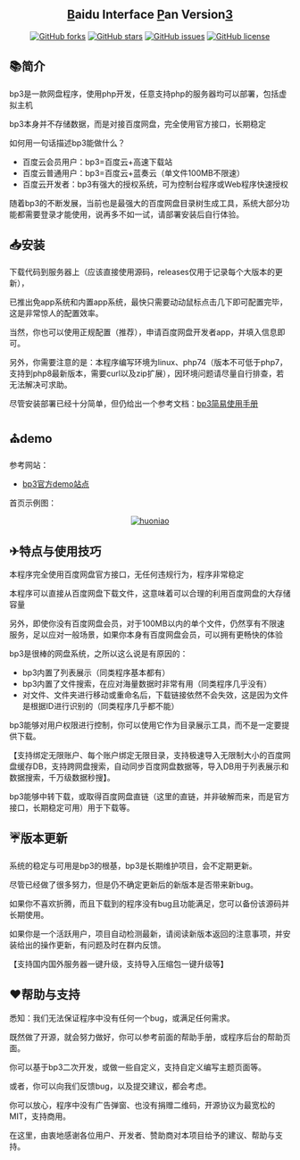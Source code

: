 ﻿<h2 align="center"><a href="#">B</a>aidu Interface <a href="#">P</a>an Version<a href="#">3</a></h2>

<p align="center"><a href="https://github.com/zhufenghua1998/bp3/network"><img alt="GitHub forks" src="https://img.shields.io/github/forks/zhufenghua1998/bp3"></a> <a href="https://github.com/zhufenghua1998/bp3/stargazers"><img alt="GitHub stars" src="https://img.shields.io/github/stars/zhufenghua1998/bp3"></a> <a href="https://github.com/zhufenghua1998/bp3/issues"><img alt="GitHub issues" src="https://img.shields.io/github/issues/zhufenghua1998/bp3"></a> <a href="https://github.com/zhufenghua1998/bp3/blob/main/LICENSE"><img alt="GitHub license" src="https://img.shields.io/github/license/zhufenghua1998/bp3"></a></p>

## 📚简介

bp3是一款网盘程序，使用php开发，任意支持php的服务器均可以部署，包括虚拟主机

bp3本身并不存储数据，而是对接百度网盘，完全使用官方接口，长期稳定

如何用一句话描述bp3能做什么？

- 百度云会员用户：bp3=百度云+高速下载站
- 百度云普通用户：bp3=百度云+蓝奏云（单文件100MB不限速）
- 百度云开发者：bp3有强大的授权系统，可为控制台程序或Web程序快速授权

随着bp3的不断发展，当前也是最强大的百度网盘目录树生成工具，系统大部分功能都需要登录才能使用，说再多不如一试，请部署安装后自行体验。

## 📥安装
下载代码到服务器上（应该直接使用源码，releases仅用于记录每个大版本的更新），

已推出免app系统和内置app系统，最快只需要动动鼠标点击几下即可配置完毕，这是非常惊人的配置效率。

当然，你也可以使用正规配置（推荐），申请百度网盘开发者app，并填入信息即可。

另外，你需要注意的是：本程序编写环境为linux、php74（版本不可低于php7，支持到php8最新版本，需要curl以及zip扩展），因环境问题请尽量自行排查，若无法解决可求助。

尽管安装部署已经十分简单，但仍给出一个参考文档：[bp3简易使用手册](https://www.52dixiaowo.com/post-3261.html)

## ⛪demo
参考网站：

- <a href="https://bp3.52dixiaowo.com" target="_blank">bp3官方demo站点</a>

首页示例图：

<div align="center"><a href="https://bp3.52dixiaowo.com"><img alt="huoniao" src="https://user-images.githubusercontent.com/66166878/202613658-174292fb-99c5-4802-8c11-ee2c807a93fd.png"></a></div>

## ✈特点与使用技巧

本程序完全使用百度网盘官方接口，无任何违规行为，程序非常稳定

本程序可以直接从百度网盘下载文件，这意味着可以合理的利用百度网盘的大存储容量

另外，即使你没有百度网盘会员，对于100MB以内的单个文件，仍然享有不限速服务，足以应对一般场景，如果你本身有百度网盘会员，可以拥有更畅快的体验

bp3是很棒的网盘系统，之所以这么说是有原因的：

- bp3内置了列表展示（同类程序基本都有）
- bp3内置了文件搜索，在应对海量数据时非常有用（同类程序几乎没有）
- 对文件、文件夹进行移动或重命名后，下载链接依然不会失效，这是因为文件是根据ID进行识别的（同类程序几乎都不能）

bp3能够对用户权限进行控制，你可以使用它作为目录展示工具，而不是一定要提供下载。

【支持绑定无限账户、每个账户绑定无限目录，支持极速导入无限制大小的百度网盘缓存DB，支持跨网盘搜索，自动同步百度网盘数据等，导入DB用于列表展示和数据搜索，千万级数据秒搜】。

bp3能够中转下载，或取得百度网盘直链（这里的直链，并非破解而来，而是官方接口，长期稳定可用）用于下载等。

## ☔版本更新

系统的稳定与可用是bp3的根基，bp3是长期维护项目，会不定期更新。

尽管已经做了很多努力，但是仍不确定更新后的新版本是否带来新bug。

如果你不喜欢折腾，而且下载到的程序没有bug且功能满足，您可以备份该源码并长期使用。

如果你是一个活跃用户，项目自动检测最新，请阅读新版本返回的注意事项，并安装给出的操作更新，有问题及时在群内反馈。

【支持国内国外服务器一键升级，支持导入压缩包一键升级等】

## ❤帮助与支持

悉知：我们无法保证程序中没有任何一个bug，或满足任何需求。

既然做了开源，就会努力做好，你可以参考前面的帮助手册，或程序后台的帮助页面。

你可以基于bp3二次开发，或做一些自定义，支持自定义编写主题页面等。

或者，你可以向我们反馈bug，以及提交建议，都会考虑。

你可以放心，程序中没有广告弹窗、也没有捐赠二维码，开源协议为最宽松的MIT，支持商用。

在这里，由衷地感谢各位用户、开发者、赞助商对本项目给予的建议、帮助与支持。




